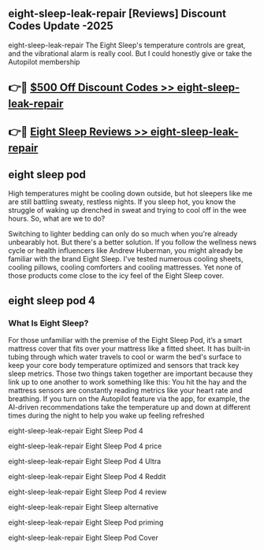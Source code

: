 ## eight-sleep-leak-repair [Reviews​] Discount Codes Update -2025

eight-sleep-leak-repair The Eight Sleep's temperature controls are great, and the vibrational alarm is really cool. But I could honestly give or take the Autopilot membership

## 👉🔴 [$500 Off Discount Codes >> eight-sleep-leak-repair](http://download.freeplayer.one?title=eight-sleep-leak-repair&ref=18-ES)

## 👉🔴 [Eight Sleep Reviews >> eight-sleep-leak-repair](http://download.freeplayer.one?title=eight-sleep-leak-repair&ref=18-ES)

## eight sleep pod

High temperatures might be cooling down outside, but hot sleepers like me are still battling sweaty, restless nights. If you sleep hot, you know the struggle of waking up drenched in sweat and trying to cool off in the wee hours. So, what are we to do?

Switching to lighter bedding can only do so much when you're already unbearably hot. But there's a better solution. If you follow the wellness news cycle or health influencers like Andrew Huberman, you might already be familiar with the brand Eight Sleep. I've tested numerous cooling sheets, cooling pillows, cooling comforters and cooling mattresses. Yet none of those products come close to the icy feel of the Eight Sleep cover.

## eight sleep pod 4

### What Is Eight Sleep?

For those unfamiliar with the premise of the Eight Sleep Pod, it’s a smart mattress cover that fits over your mattress like a fitted sheet. It has built-in tubing through which water travels to cool or warm the bed's surface to keep your core body temperature optimized and sensors that track key sleep metrics. Those two things taken together are important because they link up to one another to work something like this: You hit the hay and the mattress sensors are constantly reading metrics like your heart rate and breathing. If you turn on the Autopilot feature via the app, for example, the AI-driven recommendations take the temperature up and down at different times during the night to help you wake up feeling refreshed

eight-sleep-leak-repair Eight Sleep Pod 4

eight-sleep-leak-repair Eight Sleep Pod 4 price

eight-sleep-leak-repair Eight Sleep Pod 4 Ultra

eight-sleep-leak-repair Eight Sleep Pod 4 Reddit

eight-sleep-leak-repair Eight Sleep Pod 4 review

eight-sleep-leak-repair Eight Sleep alternative

eight-sleep-leak-repair Eight Sleep Pod priming

eight-sleep-leak-repair Eight Sleep Pod Cover